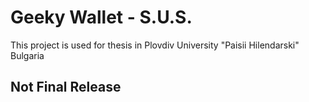 Geeky Wallet - S.U.S.
=========================

This project is used for thesis in Plovdiv University "Paisii Hilendarski" Bulgaria

Not Final Release
------------
